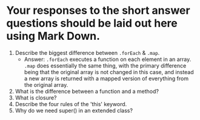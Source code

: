 # Your responses to the short answer questions should be laid out here using Mark Down.
1. Describe the biggest difference between `.forEach` & `.map`.
    * Answer: `.forEach` executes a function on each element in an array.  `.map` does essentially the same thing, with the primary difference being that the original array is not changed in this case, and instead a new array is returned with a mapped version of everything from the original array. 
2. What is the difference between a function and a method?
3. What is closure?
4. Describe the four rules of the 'this' keyword.
5. Why do we need super() in an extended class?
